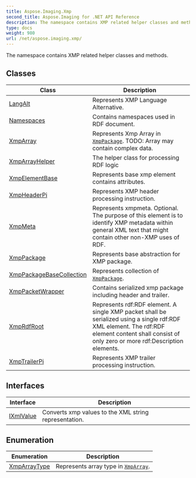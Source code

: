```yaml
---
title: Aspose.Imaging.Xmp
second_title: Aspose.Imaging for .NET API Reference
description: The namespace contains XMP related helper classes and methods
type: docs
weight: 980
url: /net/aspose.imaging.xmp/
---
```

The namespace contains XMP related helper classes and methods.

## Classes

| Class | Description |
| --- | --- |
| [LangAlt](./langalt/) | Represents XMP Language Alternative. |
| [Namespaces](./namespaces/) | Contains namespaces used in RDF document. |
| [XmpArray](./xmparray/) | Represents Xmp Array in [`XmpPackage`](../aspose.imaging.xmp/xmppackage/). TODO: Array may contain complex data. |
| [XmpArrayHelper](./xmparrayhelper/) | The helper class for processing RDF logic |
| [XmpElementBase](./xmpelementbase/) | Represents base xmp element contains attributes. |
| [XmpHeaderPi](./xmpheaderpi/) | Represents XMP header processing instruction. |
| [XmpMeta](./xmpmeta/) | Represents xmpmeta. Optional. The purpose of this element is to identify XMP metadata within general XML text that might contain other non-XMP uses of RDF. |
| [XmpPackage](./xmppackage/) | Represents base abstraction for XMP package. |
| [XmpPackageBaseCollection](./xmppackagebasecollection/) | Represents collection of [`XmpPackage`](../aspose.imaging.xmp/xmppackage/). |
| [XmpPacketWrapper](./xmppacketwrapper/) | Contains serialized xmp package including header and trailer. |
| [XmpRdfRoot](./xmprdfroot/) | Represents rdf:RDF element. A single XMP packet shall be serialized using a single rdf:RDF XML element. The rdf:RDF element content shall consist of only zero or more rdf:Description elements. |
| [XmpTrailerPi](./xmptrailerpi/) | Represents XMP trailer processing instruction. |
## Interfaces

| Interface | Description |
| --- | --- |
| [IXmlValue](./ixmlvalue/) | Converts xmp values to the XML string representation. |
## Enumeration

| Enumeration | Description |
| --- | --- |
| [XmpArrayType](./xmparraytype/) | Represents array type in [`XmpArray`](../aspose.imaging.xmp/xmparray/). |


